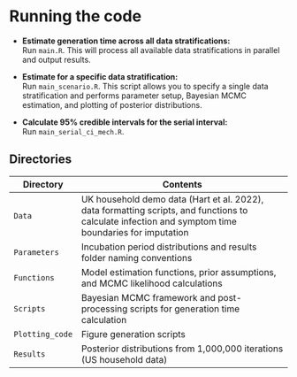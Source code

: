 # Running the code

- **Estimate generation time across all data stratifications:**  
   Run `main.R`. This will process all available data stratifications in parallel and output results.

- **Estimate for a specific data stratification:**  
   Run `main_scenario.R`. This script allows you to specify a single data stratification and performs parameter setup, Bayesian MCMC estimation, and plotting of posterior distributions.

- **Calculate 95% credible intervals for the serial interval:**  
   Run `main_serial_ci_mech.R`.

## Directories

| Directory | Contents |
|-----------|----------|
| `Data` | UK household demo data (Hart et al. 2022), data formatting scripts, and functions to calculate infection and symptom time boundaries for imputation |
| `Parameters` | Incubation period distributions and results folder naming conventions |
| `Functions` | Model estimation functions, prior assumptions, and MCMC likelihood calculations |
| `Scripts` | Bayesian MCMC framework and post-processing scripts for generation time calculation |
| `Plotting_code` | Figure generation scripts |
| `Results` | Posterior distributions from 1,000,000 iterations (US household data) |
